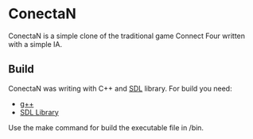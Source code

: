 ConectaN
========

ConectaN is a simple clone of the traditional game Connect Four written with a simple IA.

Build
-----
ConectaN was writing with C++ and [SDL](http://www.libsdl.org/ "Simple DirectMedia Layer") library.
For build you need:
* [g++](http://gcc.gnu.org/ "The GNU compiler collection")
* [SDL Library](http://www.libsdl.org/ "Simple DirectMedia Layer")

Use the make command for build the executable file in /bin.
